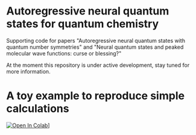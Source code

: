 # Autoregressive neural quantum states for quantum chemistry 
Supporting code for papers "Autoregressive neural quantum states with quantum number symmetries" and "Neural quantum states and peaked molecular wave functions: curse or blessing?"

At the moment this repository is under active development, stay tuned for more information.

# A toy example to reproduce simple calculations
[![Open In Colab](https://colab.research.google.com/assets/colab-badge.svg)](https://colab.research.google.com/github/Exferro/anqs_quantum_chemistry/blob/main/colab_toy_model.ipynb)]
